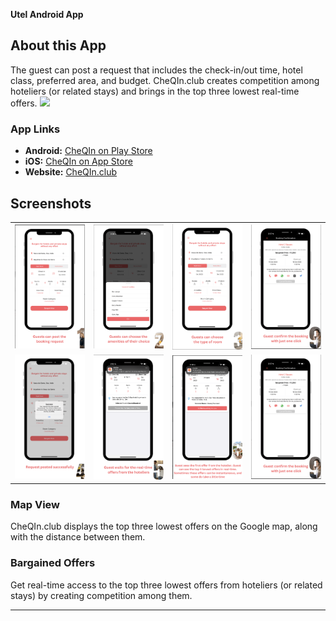 **Utel Android App**
## About this App

The guest can post a request that includes the check-in/out time, hotel class, preferred area, and budget. CheQIn.club creates competition among hoteliers (or related stays) and brings in the top three lowest real-time offers.
<img src="screenshots/c10.png" width="300"/>
### **App Links**
- **Android:** [CheQIn on Play Store](https://play.google.com/store/apps/details?id=com.cheqinapp.bookingX)  
- **iOS:** [CheQIn on App Store](https://apps.apple.com/us/app/cheqin-bargain-for-hotel-stay/id6443889147)  
- **Website:** [CheQIn.club](https://cheqin.club/)

## **Screenshots**

<table>
  <tr>
    <td><img src="screenshots/c1.png" width="300"/></td>
    <td><img src="screenshots/c2.png" width="300"/></td>
    <td><img src="screenshots/c3.png" width="300"/></td>
    <td><img src="screenshots/c9.png" width="300"/></td>
  </tr>
   <tr>
    <td><img src="screenshots/c4.png" width="300"/></td>
    <td><img src="screenshots/c5.png" width="300"/></td>
    <td><img src="screenshots/c6.png" width="300"/></td>
    <td><img src="screenshots/c9.png" width="300"/></td>
  </tr>
</table>

### **Map View**
CheQIn.club displays the top three lowest offers on the Google map, along with the distance between them.

### **Bargained Offers**
Get real-time access to the top three lowest offers from hoteliers (or related stays) by creating competition among them.

---
